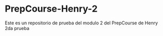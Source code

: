 # PrepCourse-Henry-2
Este es un repositorio de prueba del modulo 2 del PrepCourse de Henry 2da prueba
